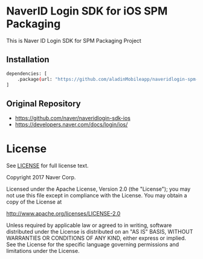 # NaverID Login SDK for iOS SPM Packaging
This is Naver ID Login SDK for SPM Packaging Project

## Installation
```sh
dependencies: [
    .package(url: "https://github.com/aladinMobileapp/naveridlogin-spm-ios.git", branch: "4.1.51")
]
```

## Original Repository
- https://github.com/naver/naveridlogin-sdk-ios
- https://developers.naver.com/docs/login/ios/


# License
See [LICENSE](LICENSE) for full license text.

Copyright 2017 Naver Corp.

Licensed under the Apache License, Version 2.0 (the "License"); you may not use this file except in compliance with the License. You may obtain a copy of the License at

http://www.apache.org/licenses/LICENSE-2.0

Unless required by applicable law or agreed to in writing, software distributed under the License is distributed on an "AS IS" BASIS, WITHOUT WARRANTIES OR CONDITIONS OF ANY KIND, either express or implied. See the License for the specific language governing permissions and limitations under the License.
